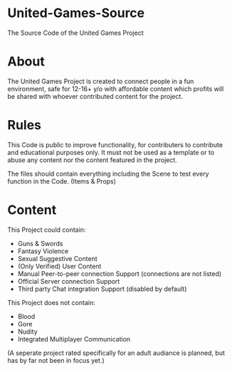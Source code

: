 # United-Games-Source
The Source Code of the United Games Project

# About
The United Games Project is created to connect people in a fun environment, safe for 12-16+ y/o with affordable content which profits will be shared with whoever contributed content for the project.

# Rules
This Code is public to improve functionality, for contributers to contribute and educational purposes only.
It must not be used as a template or to abuse any content nor the content featured in the project.

The files should contain everything including the Scene to test every function in the Code. (Items & Props)

# Content
This Project could contain:
+ Guns & Swords
+ Fantasy Violence
+ Sexual Suggestive Content
+ (Only Verified) User Content
+ Manual Peer-to-peer connection Support (connections are not listed)
+ Official Server connection Support
+ Third party Chat integration Support (disabled by default)

This Project does not contain:
- Blood
- Gore
- Nudity
- Integrated Multiplayer Communication

(A seperate project rated specifically for an adult audiance is planned, but has by far not been in focus yet.)
